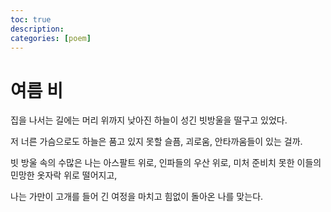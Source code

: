 ```yaml
---
toc: true
description:
categories: [poem]
---
```

# 여름 비

집을 나서는 길에는
머리 위까지 낮아진 하늘이
성긴 빗방울을 떨구고 있었다.

저 너른 가슴으로도 하늘은
품고 있지 못할
슬픔, 괴로움, 안타까움들이 있는 걸까.

빗 방울 속의 수많은 나는
아스팔트 위로,
인파들의 우산 위로,
미처 준비치 못한 이들의
민망한 옷자락 위로 떨어지고,

나는 가만이 고개를 들어
긴 여정을 마치고 힘없이 돌아온
나를 맞는다.
